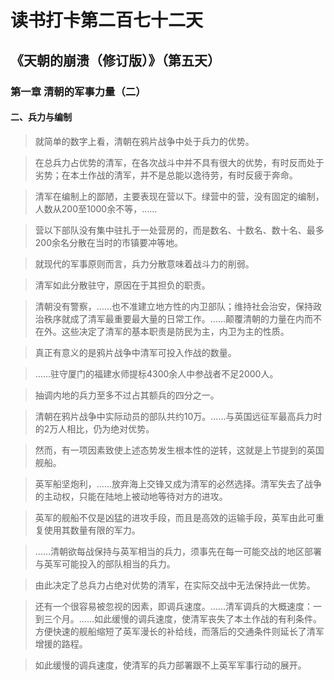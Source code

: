 读书打卡第二百七十二天
===

《天朝的崩溃（修订版）》（第五天）
---

### 第一章 清朝的军事力量（二）

#### 二、兵力与编制

> 就简单的数字上看，清朝在鸦片战争中处于兵力的优势。

> 在总兵力占优势的清军，在各次战斗中并不具有很大的优势，有时反而处于劣势；在本土作战的清军，并不是总能以逸待劳，有时反疲于奔命。

> 清军在编制上的鄙陋，主要表现在营以下。绿营中的营，没有固定的编制，人数从200至1000余不等，……

> 营以下部队没有集中驻扎于一处营房的，而是数名、十数名、数十名、最多200余名分散在当时的市镇要冲等地。

> 就现代的军事原则而言，兵力分散意味着战斗力的削弱。

> 清军如此分散驻守，原因在于其担负的职责。

> 清朝没有警察，……也不准建立地方性的内卫部队；维持社会治安，保持政治秩序就成了清军最重要最大量的日常工作。……颠覆清朝的力量在内而不在外。这些决定了清军的基本职责是防民为主，内卫为主的性质。

> 真正有意义的是鸦片战争中清军可投入作战的数量。

> ……驻守厦门的福建水师提标4300余人中参战者不足2000人。

> 抽调内地的兵力至多不过占其额兵的四分之一。

> 清朝在鸦片战争中实际动员的部队共约10万。……与英国远征军最高兵力时的2万人相比，仍为绝对优势。

> 然而，有一项因素致使上述态势发生根本性的逆转，这就是上节提到的英国舰船。

> 英军船坚炮利，……放弃海上交锋又成为清军的必然选择。清军失去了战争的主动权，只能在陆地上被动地等待对方的进攻。

> 英军的舰船不仅是凶猛的进攻手段，而且是高效的运输手段，英军由此可重复使用其数量有限的军力。

> ……清朝欲每战保持与英军相当的兵力，须事先在每一可能交战的地区部署与英军可能投入的部队相当的兵力。

> 由此决定了总兵力占绝对优势的清军，在实际交战中无法保持此一优势。

> 还有一个很容易被忽视的因素，即调兵速度。……清军调兵的大概速度：一到三个月。……如此缓慢的调兵速度，使清军丧失了本土作战的有利条件。方便快速的舰船缩短了英军漫长的补给线，而落后的交通条件则延长了清军增援的路程。

> 如此缓慢的调兵速度，使清军的兵力部署跟不上英军军事行动的展开。